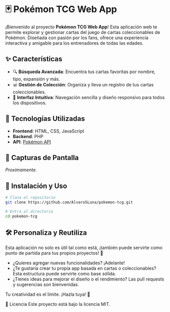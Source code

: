 # 🃏 Pokémon TCG Web App

¡Bienvenido al proyecto **Pokémon TCG Web App**! Esta aplicación web te permite explorar y gestionar cartas del juego de cartas coleccionables de Pokémon. Diseñada con pasión por los fans, ofrece una experiencia interactiva y amigable para los entrenadores de todas las edades.

## ✨ Características

- 🔍 **Búsqueda Avanzada**: Encuentra tus cartas favoritas por nombre, tipo, expansión y más.
- 📊 **Gestión de Colección**: Organiza y lleva un registro de tus cartas coleccionables.
- 🎨 **Interfaz Intuitiva**: Navegación sencilla y diseño responsivo para todos los dispositivos.

## 🚀 Tecnologías Utilizadas

- **Frontend**: HTML, CSS, JavaScript
- **Backend**: PHP
- **API**: [Pokémon API](https://pokeapi.co/docs/v2)

## 📸 Capturas de Pantalla

*Proximamente.*

## 🧰 Instalación y Uso

```bash
# Clona el repositorio
git clone https://github.com/AlvaroSLuna/pokemon-tcg.git

# Entra al directorio
cd pokemon-tcg
```
## 🛠️ Personaliza y Reutiliza

Esta aplicación no solo es útil tal como está, ¡también puede servirte como punto de partida para tus propios proyectos! 🎯

- ¿Quieres agregar nuevas funcionalidades? ¡Adelante!
- ¿Te gustaría crear tu propia app basada en cartas o coleccionables? Esta estructura puede servirte como base sólida.
- ¿Tienes ideas para mejorar el diseño o el rendimiento? Las pull requests y sugerencias son bienvenidas.

Tu creatividad es el límite. ¡Hazla tuya! 🚀


📄 Licencia
Este proyecto está bajo la licencia MIT.

